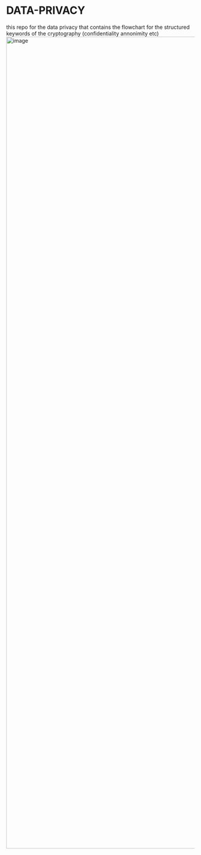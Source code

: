# DATA-PRIVACY
this repo for the data privacy that contains the flowchart for the structured keywords of the cryptography (confidentiality annonimity etc)
<img width="4626" height="2162" alt="image" src="https://github.com/user-attachments/assets/2b1e6cf0-5518-4358-b116-1dcd7cf7fd18" />
